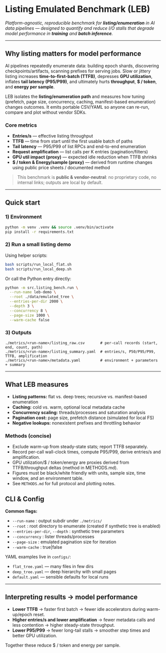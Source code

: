 # Listing Emulated Benchmark (LEB)
*Platform-agnostic, reproducible benchmark for **listing/enumeration** in AI data pipelines — designed to quantify and reduce I/O stalls that degrade model performance in **training** and **batch inference**.*

---

## Why listing matters for model performance

AI pipelines repeatedly enumerate data: building epoch shards, discovering checkpoints/artifacts, scanning prefixes for serving jobs. Slow or jittery listing increases **time-to-first-batch (TTFB)**, depresses **GPU utilization**, inflates **tail latency (P95/P99)**, and ultimately hurts **throughput**, **$ / token**, and **energy per sample**.

LEB isolates the **listing/enumeration path** and measures how tuning (prefetch, page size, concurrency, caching, manifest-based enumeration) changes outcomes. It emits portable CSV/YAML so anyone can re-run, compare and plot without vendor SDKs.

### Core metrics

- **Entries/s** — effective listing throughput
- **TTFB** — time from start until the first usable batch of paths
- **Tail latency** — P95/P99 of list RPCs and end-to-end enumeration
- **Request amplification** — list calls per K entries (pagination/filters)
- **GPU util impact (proxy)** — expected idle reduction when TTFB shrinks
- **$ / token & Energy/sample (proxy)** — derived from runtime changes using public price sheets / documented method

> This benchmark is **public & vendor-neutral**: no proprietary code, no internal links; outputs are local by default.

---

## Quick start

### 1) Environment

```bash
python -m venv .venv && source .venv/bin/activate
pip install -r requirements.txt
```

### 2) Run a small listing demo

Using helper scripts:

```bash
bash scripts/run_local_flat.sh
bash scripts/run_local_deep.sh
```

Or call the Python entry directly:

```bash
python -m src.listing_bench.run \
  --run-name leb-demo \
  --root ./data/emulated_tree \
  --entries-per-dir 2000 \
  --depth 3 \
  --concurrency 8 \
  --page-size 1000 \
  --warm-cache false
```

### 3) Outputs

```
./metrics/<run-name>/listing_raw.csv       # per-call records (start, end, count, path)
./metrics/<run-name>/listing_summary.yaml  # entries/s, P50/P95/P99, TTFB, amplification
./metrics/<run-name>/metadata.yaml         # environment + parameters + summary
```

---

## What LEB measures

- **Listing patterns:** flat vs. deep trees; recursive vs. manifest-based enumeration
- **Caching:** cold vs. warm, optional local metadata cache
- **Concurrency scaling:** threads/processes and saturation analysis
- **Pagination cost:** page size, prefetch distance (simulated for local FS)
- **Negative lookups:** nonexistent prefixes and throttling behavior

### Methods (concise)

- Exclude warm-up from steady-state stats; report TTFB separately.
- Record per-call wall-clock times, compute P95/P99, derive entries/s and amplification.
- GPU utilization/$ / token/energy are proxies derived from TTFB/throughput deltas (method in METHODS.md).
- Figures must be black/white friendly with units, sample size, time window, and an environment table.
- See `METHODS.md` for full protocol and plotting notes.

## CLI & Config

**Common flags:**

- `--run-name` : output subdir under `./metrics/`
- `--root` : root directory to enumerate (created if synthetic tree is enabled)
- `--entries-per-dir`, `--depth` : synthetic tree parameters
- `--concurrency` : lister threads/processes
- `--page-size` : emulated pagination size for iteration
- `--warm-cache` : true|false

YAML examples live in `configs/`:

- `flat_tree.yaml` — many files in few dirs
- `deep_tree.yaml` — deep hierarchy with small pages
- `default.yaml` — sensible defaults for local runs

---

## Interpreting results → model performance

- **Lower TTFB** → faster first batch → fewer idle accelerators during warm-up/epoch reset.
- **Higher entries/s and lower amplification** → fewer metadata calls and less contention → higher steady-state throughput.
- **Lower P95/P99** → fewer long-tail stalls → smoother step times and better GPU utilization.

Together these reduce $ / token and energy per sample.